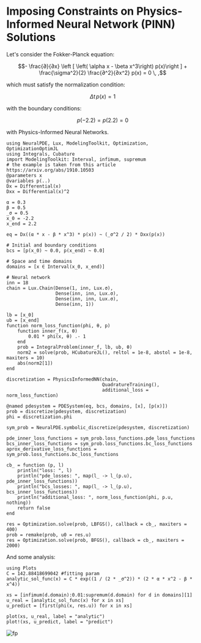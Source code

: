 # Imposing Constraints on Physics-Informed Neural Network (PINN) Solutions

Let's consider the Fokker-Planck equation:

```math
- \frac{∂}{∂x} \left [ \left( \alpha x - \beta x^3\right) p(x)\right ] + \frac{\sigma^2}{2} \frac{∂^2}{∂x^2} p(x) = 0 \, ,
```

which must satisfy the normalization condition:

```math
\Delta t \, p(x) = 1
```

with the boundary conditions:

```math
p(-2.2) = p(2.2) = 0
```

with Physics-Informed Neural Networks.

```@example fokkerplank
using NeuralPDE, Lux, ModelingToolkit, Optimization, OptimizationOptimJL
using Integrals, Cubature
import ModelingToolkit: Interval, infimum, supremum
# the example is taken from this article https://arxiv.org/abs/1910.10503
@parameters x
@variables p(..)
Dx = Differential(x)
Dxx = Differential(x)^2

α = 0.3
β = 0.5
_σ = 0.5
x_0 = -2.2
x_end = 2.2

eq = Dx((α * x - β * x^3) * p(x)) ~ (_σ^2 / 2) * Dxx(p(x))

# Initial and boundary conditions
bcs = [p(x_0) ~ 0.0, p(x_end) ~ 0.0]

# Space and time domains
domains = [x ∈ Interval(x_0, x_end)]

# Neural network
inn = 18
chain = Lux.Chain(Dense(1, inn, Lux.σ),
                  Dense(inn, inn, Lux.σ),
                  Dense(inn, inn, Lux.σ),
                  Dense(inn, 1))

lb = [x_0]
ub = [x_end]
function norm_loss_function(phi, θ, p)
    function inner_f(x, θ)
        0.01 * phi(x, θ) .- 1
    end
    prob = IntegralProblem(inner_f, lb, ub, θ)
    norm2 = solve(prob, HCubatureJL(), reltol = 1e-8, abstol = 1e-8, maxiters = 10)
    abs(norm2[1])
end

discretization = PhysicsInformedNN(chain,
                                   QuadratureTraining(),
                                   additional_loss = norm_loss_function)

@named pdesystem = PDESystem(eq, bcs, domains, [x], [p(x)])
prob = discretize(pdesystem, discretization)
phi = discretization.phi

sym_prob = NeuralPDE.symbolic_discretize(pdesystem, discretization)

pde_inner_loss_functions = sym_prob.loss_functions.pde_loss_functions
bcs_inner_loss_functions = sym_prob.loss_functions.bc_loss_functions
aprox_derivative_loss_functions = sym_prob.loss_functions.bc_loss_functions

cb_ = function (p, l)
    println("loss: ", l)
    println("pde_losses: ", map(l_ -> l_(p.u), pde_inner_loss_functions))
    println("bcs_losses: ", map(l_ -> l_(p.u), bcs_inner_loss_functions))
    println("additional_loss: ", norm_loss_function(phi, p.u, nothing))
    return false
end

res = Optimization.solve(prob, LBFGS(), callback = cb_, maxiters = 400)
prob = remake(prob, u0 = res.u)
res = Optimization.solve(prob, BFGS(), callback = cb_, maxiters = 2000)
```

And some analysis:

```@example fokkerplank
using Plots
C = 142.88418699042 #fitting param
analytic_sol_func(x) = C * exp((1 / (2 * _σ^2)) * (2 * α * x^2 - β * x^4))

xs = [infimum(d.domain):0.01:supremum(d.domain) for d in domains][1]
u_real = [analytic_sol_func(x) for x in xs]
u_predict = [first(phi(x, res.u)) for x in xs]

plot(xs, u_real, label = "analytic")
plot!(xs, u_predict, label = "predict")
```

![fp](https://user-images.githubusercontent.com/12683885/129405830-3d00c24e-adf1-443b-aa36-6af0e5305821.png)

